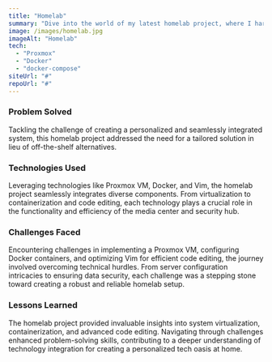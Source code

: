 ```yaml
---
title: "Homelab"
summary: "Dive into the world of my latest homelab project, where I harnessed technology to create a cutting-edge media center and robust security hub. From crafting a centralized media server for seamless entertainment to implementing state-of-the-art security protocols, this blog post chronicles the challenges, successes, and invaluable lessons learned. Explore the technologies behind the scenes, understand the problems solved, and gain insights into how this homelab endeavor transformed my living space into a dynamic, tech-infused haven."
image: /images/homelab.jpg
imageAlt: "Homelab"
tech:
  - "Proxmox"
  - "Docker"
  - "docker-compose"
siteUrl: "#"
repoUrl: "#"
---
```


### Problem Solved

Tackling the challenge of creating a personalized and seamlessly integrated system, this homelab project addressed the need for a tailored solution in lieu of off-the-shelf alternatives. 

### Technologies Used

Leveraging technologies like Proxmox VM, Docker, and Vim, the homelab project seamlessly integrates diverse components. From virtualization to containerization and code editing, each technology plays a crucial role in the functionality and efficiency of the media center and security hub.

### Challenges Faced

Encountering challenges in implementing a Proxmox VM, configuring Docker containers, and optimizing Vim for efficient code editing, the journey involved overcoming technical hurdles. From server configuration intricacies to ensuring data security, each challenge was a stepping stone toward creating a robust and reliable homelab setup.

### Lessons Learned

The homelab project provided invaluable insights into system virtualization, containerization, and advanced code editing. Navigating through challenges enhanced problem-solving skills, contributing to a deeper understanding of technology integration for creating a personalized tech oasis at home.